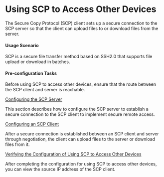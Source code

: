 Using SCP to Access Other Devices
=================================

The Secure Copy Protocol (SCP) client sets up a secure connection to the SCP server so that the client can upload files to or download files from the server.

#### Usage Scenario

SCP is a secure file transfer method based on SSH2.0 that supports file upload or download in batches.

#### Pre-configuration Tasks

Before using SCP to access other devices, ensure that the route between the SCP client and server is reachable.


[Configuring the SCP Server](../../../../software/nev8r10_vrpv8r16/user/vrp/dc_vrp_basic_cfg_0126.html)

This section describes how to configure the SCP server to establish a secure connection to the SCP client to implement secure remote access.

[Configuring an SCP Client](../../../../software/nev8r10_vrpv8r16/user/vrp/dc_vrp_basic_cfg_0127.html)

After a secure connection is established between an SCP client and server through negotiation, the client can upload files to the server or download files from it.

[Verifying the Configuration of Using SCP to Access Other Devices](../../../../software/nev8r10_vrpv8r16/user/vrp/dc_vrp_basic_cfg_0128.html)

After completing the configuration for using SCP to access other devices, you can view the source IP address of the SCP client.